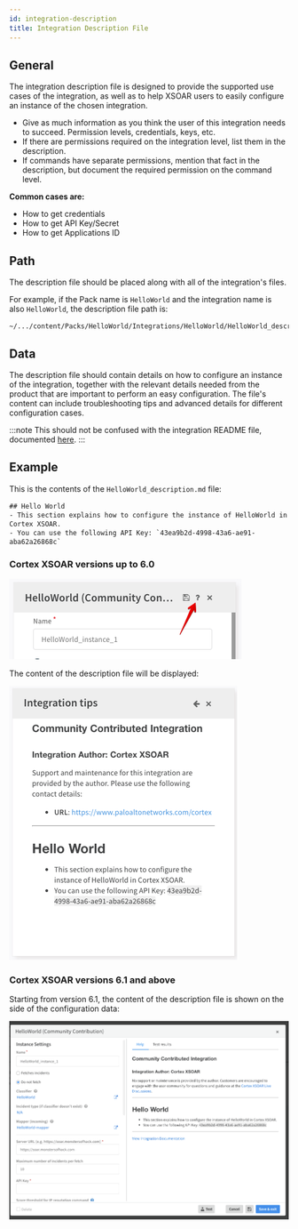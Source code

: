```yaml
---
id: integration-description
title: Integration Description File
---
```



## General
The integration description file is designed to provide the supported use cases of the integration, as well as to help XSOAR users to easily configure an instance of the chosen integration.  
* Give as much information as you think the user of this integration needs to succeed. Permission levels, credentials, keys, etc.  
* If there are permissions required on the integration level, list them in the description. 
* If commands have separate permissions, mention that fact in the description, but document the required permission on the command level.

**Common cases are:**

- How to get credentials
- How to get API Key/Secret
- How to get Applications ID


## Path
The description file should be placed along with all of the integration's files. 

For example, if the Pack name is `HelloWorld` and the integration name is also `HelloWorld`, the description file path is:
```
~/.../content/Packs/HelloWorld/Integrations/HelloWorld/HelloWorld_description.md
```


## Data
The description file should contain details on how to configure an instance of the integration, together with the relevant details needed from the product that are important to perform an easy configuration.
The file's content can include troubleshooting tips and advanced details for different configuration cases.

:::note 
This should not be confused with the integration README file, documented [here](../documentation/readme_file).
:::

## Example
This is the contents of the `HelloWorld_description.md` file:
```
## Hello World
- This section explains how to configure the instance of HelloWorld in Cortex XSOAR.
- You can use the following API Key: `43ea9b2d-4998-43a6-ae91-aba62a26868c`
```

### Cortex XSOAR versions up to 6.0


![](../doc_imgs/integrations/description_question_mark.png)

The content of the description file will be displayed:

![](../doc_imgs/integrations/description.md_example.png)

### Cortex XSOAR versions 6.1 and above

Starting from version 6.1, the content of the description file is shown on the side of the configuration data:

![](../doc_imgs/integrations/integration-config-panel-61.png)
